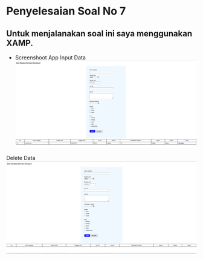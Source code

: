 # Penyelesaian Soal No 7

## Untuk menjalanakan soal ini saya menggunakan XAMP. 

  * Screenshoot App
  Input Data
  ![Input Data](https://github.com/mamenesia/dumbways/blob/master/Soal%207/ss1.png)

  Delete Data
  ![Delete Data](https://github.com/mamenesia/dumbways/blob/master/Soal%207/ss2.png)